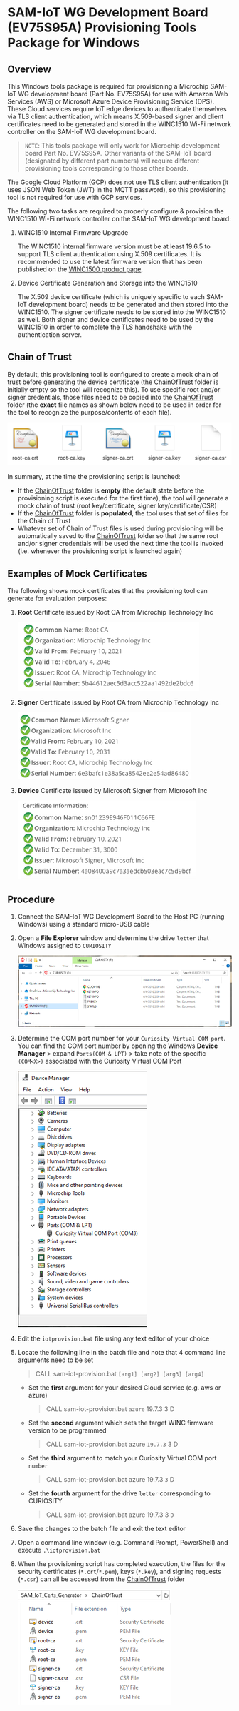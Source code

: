 # SAM-IoT WG Development Board (EV75S95A) Provisioning Tools Package for Windows

## Overview

This Windows tools package is required for provisioning a Microchip SAM-IoT WG development board (Part No. EV75S95A) for use with Amazon Web Services (AWS) or Microsoft Azure Device Provisioning Service (DPS).  These Cloud services require IoT edge devices to authenticate themselves via TLS client authentication, which means X.509-based signer and client certificates need to be generated and stored in the WINC1510 Wi-Fi network controller on the SAM-IoT WG development board.

> `NOTE`: This tools package will only work for Microchip development board Part No. EV75S95A.  Other variants of the SAM-IoT board (designated by different part numbers) will require different provisioning tools corresponding to those other boards.

The Google Cloud Platform (GCP) does not use TLS client authentication (it uses JSON Web Token (JWT) in the MQTT password), so this provisioning tool is not required for use with GCP services.

The following two tasks are required to properly configure & provision the WINC1510 Wi-Fi network controller on the SAM-IoT WG development board:

1. WINC1510 Internal Firmware Upgrade

    The WINC1510 internal firmware version must be at least 19.6.5 to support TLS client authentication using X.509 certificates.  It is recommended to use the latest firmware version that has been published on the [WINC1500 product page](https://www.microchip.com/wwwproducts/en/ATWINC1500).

2. Device Certificate Generation and Storage into the WINC1510

    The X.509 device certificate (which is uniquely specific to each SAM-IoT development board) needs to be generated and then stored into the WINC1510.  The signer certificate needs to be stored into the WINC1510 as well.  Both signer and device certificates need to be used by the WINC1510 in order to complete the TLS handshake with the authentication server.
    
## Chain of Trust

By default, this provisioning tool is configured to create a mock chain of trust before generating the device certificate (the [ChainOfTrust](./SAM_IoT_Certs_Generator/ChainOfTrust/) folder is initially empty so the tool will recognize this). To use specific root and/or signer credentials, those files need to be copied into the [ChainOfTrust](./SAM_IoT_Certs_Generator/ChainOfTrust/) folder (the **exact** file names as shown below need to be used in order for the tool to recognize the purpose/contents of each file).

<img src=".//media/image_00.png" />

In summary, at the time the provisioning script is launched:

- If the [ChainOfTrust](./SAM_IoT_Certs_Generator/ChainOfTrust/) folder is **empty** (the default state before the provisioning script is executed for the first time), the tool will generate a mock chain of trust (root key/certificate, signer key/certificate/CSR)
- If the [ChainOfTrust](./SAM_IoT_Certs_Generator/ChainOfTrust/) folder is **populated**, the tool uses that set of files for the Chain of Trust
- Whatever set of Chain of Trust files is used during provisioning will be automatically saved to the [ChainOfTrust](./SAM_IoT_Certs_Generator/ChainOfTrust/) folder so that the same root and/or signer credentials will be used the next time the tool is invoked (i.e. whenever the provisioning script is launched again)

## Examples of Mock Certificates

The following shows mock certificates that the provisioning tool can generate for evaluation purposes:

1. **Root** Certificate issued by Root CA from Microchip Technology Inc

    <img src=".//media/Root_Cert_Info.png" />

2. **Signer** Certificate issued by Root CA from Microchip Technology Inc

    <img src=".//media/Signer_Cert_Info.png" />

3. **Device** Certificate issued by Microsoft Signer from Microsoft Inc

    <img src=".//media/Device_Cert_Info.png" />

## Procedure

1. Connect the SAM-IoT WG Development Board to the Host PC (running Windows) using a standard micro-USB cable

2. Open a **File Explorer** window and determine the drive `letter` that Windows assigned to `CURIOSITY` 

    <img src=".//media/image_01.png" />

3. Determine the COM port number for your `Curiosity Virtual COM port`.  You can find the COM port number by opening the Windows **Device Manager** &gt; expand `Ports(COM & LPT)` &gt; take note of the specific `(COM<X>)` associated with the Curiosity Virtual COM Port

    <img src=".//media/image_02.png" />

4. Edit the `iotprovision.bat` file using any text editor of your choice

5. Locate the following line in the batch file and note that 4 command line arguments need to be set 

    > CALL sam-iot-provision.bat `[arg1] [arg2] [arg3] [arg4]`

    - Set the **first** argument for your desired Cloud service (e.g. aws or azure)

        > CALL sam-iot-provision.bat `azure` 19.7.3 3 D

    - Set the **second** argument which sets the target WINC firmware version to be programmed

        > CALL sam-iot-provision.bat azure `19.7.3` 3 D

    - Set the **third** argument to match your Curiosity Virtual COM port `number`

        > CALL sam-iot-provision.bat azure 19.7.3 `3` D

    - Set the **fourth** argument for the drive `letter` corresponding to CURIOSITY

        > CALL sam-iot-provision.bat azure 19.7.3 3 `D`

6. Save the changes to the batch file and exit the text editor

7. Open a command line window (e.g. Command Prompt, PowerShell) and execute `.\iotprovision.bat`

8. When the provisioning script has completed execution, the files for the security certificates (`*.crt`/`*.pem`), keys (`*.key`), and signing requests (`*.csr`) can all be accessed from the [ChainOfTrust](./SAM_IoT_Certs_Generator/ChainOfTrust/) folder

    <img src=".//media/image_03.png" />
